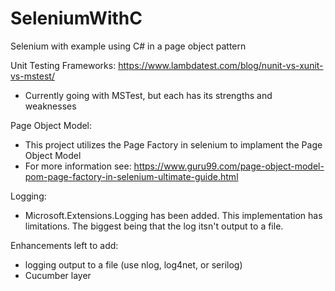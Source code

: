 # SeleniumWithC
Selenium with example using C# in a page object pattern

Unit Testing Frameworks: https://www.lambdatest.com/blog/nunit-vs-xunit-vs-mstest/
 - Currently going with MSTest, but each has its strengths and weaknesses

Page Object Model:
 - This project utilizes the Page Factory in selenium to implament the Page Object Model
 - For more information see: https://www.guru99.com/page-object-model-pom-page-factory-in-selenium-ultimate-guide.html

Logging:
- Microsoft.Extensions.Logging has been added. This implementation has limitations. The biggest being that the log itsn't output to a file. 

Enhancements left to add:
 - logging output to a file (use nlog, log4net, or serilog)
 - Cucumber layer